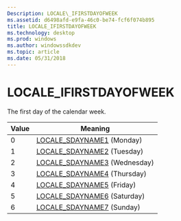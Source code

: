 ```yaml
---
Description: LOCALE\_IFIRSTDAYOFWEEK
ms.assetid: d6498afd-e9fa-46c0-be74-fcf6f074b895
title: LOCALE_IFIRSTDAYOFWEEK
ms.technology: desktop
ms.prod: windows
ms.author: windowssdkdev
ms.topic: article
ms.date: 05/31/2018
---
```


# LOCALE\_IFIRSTDAYOFWEEK

The first day of the calendar week.



| Value | Meaning                                                        |
|-------|----------------------------------------------------------------|
| 0     | [LOCALE\_SDAYNAME1](locale-sdayname-constants.md) (Monday)    |
| 1     | [LOCALE\_SDAYNAME2](locale-sdayname-constants.md) (Tuesday)   |
| 2     | [LOCALE\_SDAYNAME3](locale-sdayname-constants.md) (Wednesday) |
| 3     | [LOCALE\_SDAYNAME4](locale-sdayname-constants.md) (Thursday)  |
| 4     | [LOCALE\_SDAYNAME5](locale-sdayname-constants.md) (Friday)    |
| 5     | [LOCALE\_SDAYNAME6](locale-sdayname-constants.md) (Saturday)  |
| 6     | [LOCALE\_SDAYNAME7](locale-sdayname-constants.md) (Sunday)    |



 

 

 




